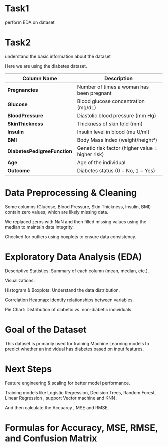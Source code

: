 # Task1
perform EDA on dataset
# Task2 
understand the basic information about the dataset


Here we are using the diabetes dataset.

| Column Name                 | Description                                              |
|-----------------------------|----------------------------------------------------------|
| **Pregnancies**             | Number of times a woman has been pregnant               |
| **Glucose**                 | Blood glucose concentration (mg/dL)                     |
| **BloodPressure**           | Diastolic blood pressure (mm Hg)                        |
| **SkinThickness**           | Thickness of skin fold (mm)                             |
| **Insulin**                 | Insulin level in blood (mu U/ml)                        |
| **BMI**                     | Body Mass Index (weight/height²)                        |
| **DiabetesPedigreeFunction**| Genetic risk factor (higher value = higher risk)       |
| **Age**                     | Age of the individual                                  |
| **Outcome**                 | Diabetes status (0 = No, 1 = Yes)                      |

# Data Preprocessing & Cleaning

Some columns (Glucose, Blood Pressure, Skin Thickness, Insulin, BMI) contain zero values, which are likely missing data.

We replaced zeros with NaN and then filled missing values using the median to maintain data integrity.

Checked for outliers using boxplots to ensure data consistency.


# Exploratory Data Analysis (EDA)

Descriptive Statistics: Summary of each column (mean, median, etc.).

Visualizations:

Histogram & Boxplots: Understand the data distribution.

Correlation Heatmap: Identify relationships between variables.

Pie Chart: Distribution of diabetic vs. non-diabetic individuals.


# Goal of the Dataset

This dataset is primarily used for training Machine Learning models to predict whether an individual has diabetes based on input features.



# Next Steps

Feature engineering & scaling for better model performance.

Training models like Logistic Regression, Decision Trees, Random Forest, Linear Regression , support Vector machine and KNN .

And then calculate the Accuarcy , MSE and RMSE.


#  Formulas for Accuracy, MSE, RMSE, and Confusion Matrix


